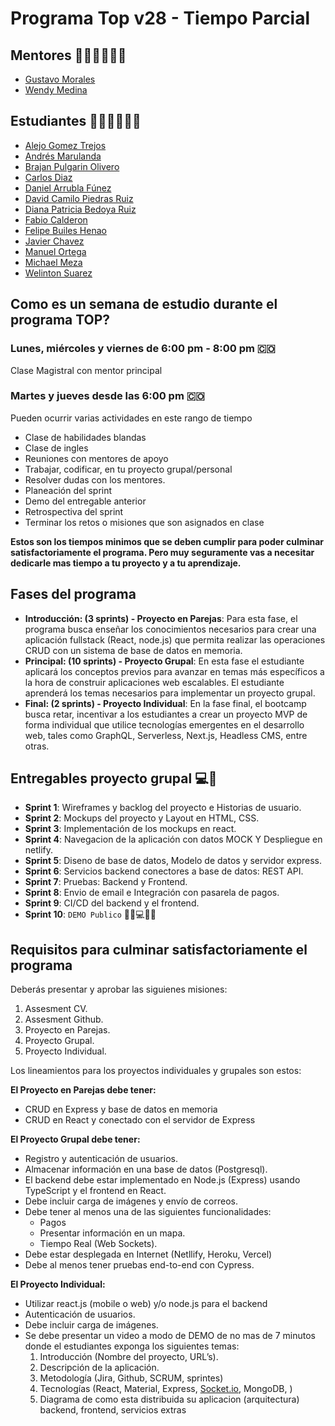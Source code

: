 # Programa Top v28 - Tiempo Parcial

## Mentores 👩🏻‍🏫👨🏼‍🏫

- [Gustavo Morales](https://github.com/gmoralesc)
- [Wendy Medina](https://github.com/endyleyms)

## Estudiantes 👩🏻‍💻🧑🏼‍💻

- [Alejo Gomez Trejos](https://github.com/AlejoGomT)
- [Andrés Marulanda](https://github.com/andresmarulandam)
- [Brajan Pulgarin Olivero](https://github.com/BJPulgarin)
- [Carlos Diaz](https://github.com/carlos-ediaz)
- [Daniel Arrubla Fúnez](https://github.com/darrubla)
- [David Camilo Piedras Ruiz](https://github.com/Tapabocas)
- [Diana Patricia Bedoya Ruiz](https://github.com/dianabedoya570)
- [Fabio Calderon](https://github.com/FabioECalderon)
- [Felipe Builes Henao](https://github.com/AndrewSnake961)
- [Javier Chavez](https://github.com/GosuBoy)
- [Manuel Ortega](https://github.com/ManuelOrtegaR)
- [Michael Meza](https://github.com/mike1591991)
- [Welinton Suarez](https://github.com/wesgdev1)

## Como es un semana de estudio durante el programa TOP?

### Lunes, miércoles y viernes de 6:00 pm - 8:00 pm 🇨🇴

Clase Magistral con mentor principal

### Martes y jueves desde las 6:00 pm 🇨🇴

Pueden ocurrir varias actividades en este rango de tiempo

- Clase de habilidades blandas
- Clase de ingles
- Reuniones con mentores de apoyo
- Trabajar, codificar, en tu proyecto grupal/personal
- Resolver dudas con los mentores.
- Planeación del sprint
- Demo del entregable anterior
- Retrospectiva del sprint
- Terminar los retos o misiones que son asignados en clase

**Estos son los tiempos minimos que se deben cumplir para poder culminar satisfactoriamente el programa. Pero muy seguramente vas a necesitar dedicarle mas tiempo a tu proyecto y a tu aprendizaje.**

## Fases del programa

- **Introducción: (3 sprints) - Proyecto en Parejas**: Para esta fase, el programa busca enseñar los conocimientos necesarios para crear una aplicación fullstack (React, node.js) que permita realizar las operaciones CRUD con un sistema de base de datos en memoria.
- **Principal: (10 sprints) - Proyecto Grupal**: En esta fase el estudiante aplicará los conceptos previos para avanzar en temas más específicos a la hora de construir aplicaciones web escalables. El estudiante aprenderá los temas necesarios para implementar un proyecto grupal.
- **Final: (2 sprints) - Proyecto Individual**: En la fase final, el bootcamp busca retar, incentivar a los estudiantes a crear un proyecto MVP de forma individual que utilice tecnologías emergentes en el desarrollo web, tales como GraphQL, Serverless, Next.js, Headless CMS, entre otras.

## Entregables proyecto grupal 💻🤝

- **Sprint 1**: Wireframes y backlog del proyecto e Historias de usuario.
- **Sprint 2**: Mockups del proyecto y Layout en HTML, CSS.
- **Sprint 3**: Implementación de los mockups en react.
- **Sprint 4**: Navegacion de la aplicación con datos MOCK Y Despliegue en netlify.
- **Sprint 5**: Diseno de base de datos, Modelo de datos y servidor express.
- **Sprint 6**: Servicios backend conectores a base de datos: REST API.
- **Sprint 7**: Pruebas: Backend y Frontend.
- **Sprint 8**: Envio de email e Integración con pasarela de pagos.
- **Sprint 9**: CI/CD del backend y el frontend.
- **Sprint 10**: `DEMO Publico` 🎊🎉💻🎊🎉

## Requisitos para culminar satisfactoriamente el programa

Deberás presentar y aprobar las siguienes misiones:

1. Assesment CV.
2. Assesment Github.
3. Proyecto en Parejas.
4. Proyecto Grupal.
5. Proyecto Individual.

Los lineamientos para los proyectos individuales y grupales son estos:

**El Proyecto en Parejas debe tener:**

- CRUD en Express y base de datos en memoria
- CRUD en React y conectado con el servidor de Express

**El Proyecto Grupal debe tener:**

- Registro y autenticación de usuarios.
- Almacenar información en una base de datos (Postgresql).
- El backend debe estar implementado en Node.js (Express) usando TypeScript y el frontend en React.
- Debe incluir carga de imágenes y envío de correos.
- Debe tener al menos una de las siguientes funcionalidades:
  - Pagos
  - Presentar información en un mapa.
  - Tiempo Real (Web Sockets).
- Debe estar desplegada en Internet (Netllify, Heroku, Vercel)
- Debe al menos tener pruebas end-to-end con Cypress.

**El Proyecto Individual:**

- Utilizar react.js (mobile o web) y/o node.js para el backend
- Autenticación de usuarios.
- Debe incluir carga de imágenes.
- Se debe presentar un video a modo de DEMO de no mas de 7 minutos donde el estudiantes exponga los siguientes temas:
  1. Introducción (Nombre del proyecto, URL’s).
  2. Descripción de la aplicación.
  3. Metodología (Jira, Github, SCRUM, sprintes)
  4. Tecnologías (React, Material, Express, [Socket.io](http://socket.io/), MongoDB, )
  5. Diagrama de como esta distribuida su aplicacion (arquitectura) backend, frontend, servicios extras
